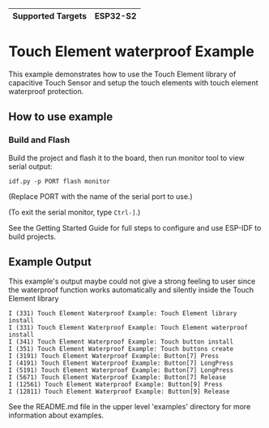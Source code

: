 | Supported Targets | ESP32-S2 |
| ----------------- | -------- |

# Touch Element waterproof Example

This example demonstrates how to use the Touch Element library of capacitive Touch Sensor and setup the touch elements with touch element waterproof protection.

## How to use example

### Build and Flash

Build the project and flash it to the board, then run monitor tool to view serial output:

```
idf.py -p PORT flash monitor
```

(Replace PORT with the name of the serial port to use.)

(To exit the serial monitor, type ``Ctrl-]``.)

See the Getting Started Guide for full steps to configure and use ESP-IDF to build projects.

## Example Output

This example's output maybe could not give a strong feeling to user since the waterproof function works
automatically and silently inside the Touch Element library

```
I (331) Touch Element Waterproof Example: Touch Element library install
I (331) Touch Element Waterproof Example: Touch Element waterproof install
I (341) Touch Element Waterproof Example: Touch button install
I (351) Touch Element Waterproof Example: Touch buttons create
I (3191) Touch Element Waterproof Example: Button[7] Press
I (4191) Touch Element Waterproof Example: Button[7] LongPress
I (5191) Touch Element Waterproof Example: Button[7] LongPress
I (5671) Touch Element Waterproof Example: Button[7] Release
I (12561) Touch Element Waterproof Example: Button[9] Press
I (12811) Touch Element Waterproof Example: Button[9] Release
```

See the README.md file in the upper level 'examples' directory for more information about examples.
